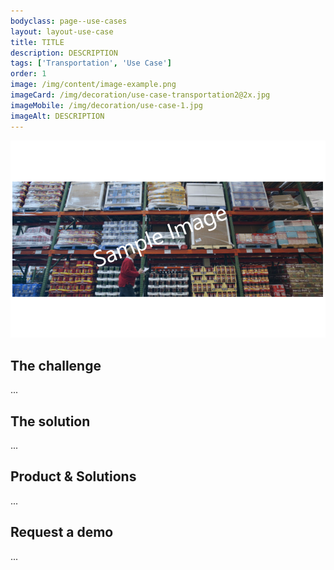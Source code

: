 ```yaml
---
bodyclass: page--use-cases
layout: layout-use-case
title: TITLE
description: DESCRIPTION
tags: ['Transportation', 'Use Case']
order: 1
image: /img/content/image-example.png
imageCard: /img/decoration/use-case-transportation2@2x.jpg
imageMobile: /img/decoration/use-case-1.jpg
imageAlt: DESCRIPTION
---
```

![DESCRIPTION](/img/sample-usecase.png)

## The challenge

...

## The solution

...

## Product & Solutions

...

## Request a demo

...
